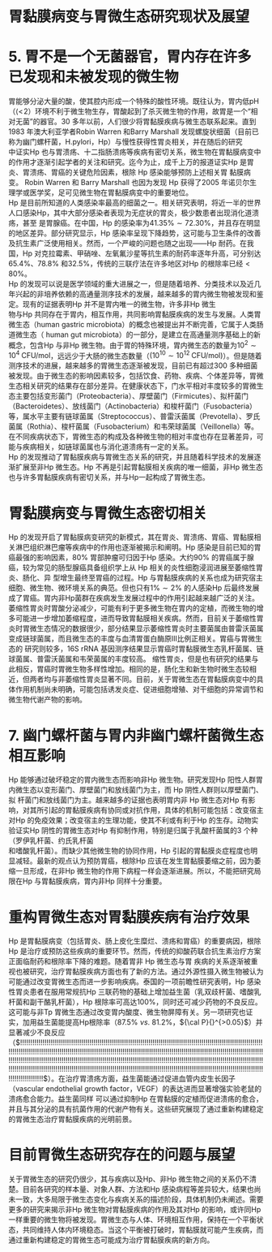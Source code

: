 # 胃黏膜病变与胃微生态研究现状及展望  
# 5. 胃不是一个无菌器官，胃内存在许多已发现和未被发现的微生物  
胃能够分泌大量的酸，使其腔内形成一个特殊的酸性环境。既往认为，胃内低pH（$\langle<\!2$）环境不利于微生物生存，胃酸起到了杀灭微生物的作用，故胃是一个“相对无菌”的器官。30 多年以前，人们很少将胃黏膜疾病与微生态联系起来。直到1983 年澳大利亚学者Robin Warren 和Barry Marshall 发现螺旋状细菌（目前已称为幽门螺杆菌，H.pylori，Hp）与慢性获得性胃炎相关，并在随后的研究  
中证实Hp 也与胃溃疡、十二指肠溃疡等疾病有密切关系，微生物在胃黏膜病变中的作用才逐渐引起学者的关注和研究。迄今为止，成千上万的报道证实Hp 是胃炎、胃溃疡、胃癌的关键危险因素，根除 Hp  感染能够预防上述相关胃 黏膜病变。 Robin Warren  和 Barry Marshall  也因为发现 Hp 获得了2005 年诺贝尔生理学或医学奖，足可见微生物在胃黏膜病变中的重要地位。  
Hp 是目前所知道的人类感染率最高的细菌之一。相关研究表明，将近一半的世界人口感染$\mathrm{Hp}$，其中大部分感染者表现为无症状的胃炎，极少数患者出现消化道溃疡，甚至 是胃腺癌。在中国，Hp 的感染率为$41.35\%\sim72.30\%$，并且存在明显的地区差异。部分研究显示，$\mathrm{Hp}$ 感染率呈现下降趋势，这可能与卫生条件的改善及抗生素广泛使用相关。然而，一个严峻的问题也随之出现——Hp 耐药。在我国，Hp 对克拉霉素、甲硝唑、左氧氟沙星等抗生素的耐药率逐年升高，可分别达$65.4\%$、$78.8\%$ 和$32.5\%$，传统的三联疗法在许多地区对Hp 的根除率已经$<80\%$。  
Hp 的发现可以说是医学领域的重大进展之一，但是随着培养、分类技术以及近几年兴起的非培养依赖的高通量测序技术的发展，越来越多的胃内微生物被发现和鉴定。现有的证据表明Hp 并不是胃内唯一的微生物，许多非Hp 微生  
物与Hp 共同存在于胃内，相互作用，共同影响胃黏膜疾病的发生与发展。人类胃微生态（human gastric microbiota）的概念也被提出并不断完善，它属于人类肠道微生态（ human  gut microbiota）的一部分，是建立在高通量测序基础上的新概念，包含$\mathrm{Hp}$ 与非$\mathrm{Hp}$ 微生物。由于胃的特殊环境，胃内微生态的数量为$10^{2}\sim10^{4}\;\mathrm{CFU/mol}$，远远少于大肠的微生态数量（$(10^{10}\sim10^{12}\;\mathrm{CFU/mol})$）。但是随着测序技术的进展，越来越多的胃微生态逐渐被发现，目前已有超过300 多种细菌被发现。由于微生态的影响因素较多，包括饮食、药物、疾病、个体差异等，胃微生态相关研究的结果存在部分差异。在健康状态下，门水平相对丰度较多的胃微生态主要包括变形菌门（Proteobacteria）、厚壁菌门（Firmicutes）、拟杆菌门（Bacteroidetes）、放线菌门（Actinobacteria）和梭杆菌门（Fusobacteria）等，属水平主要有链球菌属（Streptococcus）、普雷沃菌属（Prevotella）、罗氏菌属（Rothia）、梭杆菌属（Fusobacterium）和韦荣球菌属（Veillonella）等。在不同疾病状态下，胃微生态的构成及各种微生物的相对丰度也存在显著差异，可能与疾病相关，如链球菌属也与消化道溃疡有一定的关系。  
Hp 的发现推动了胃黏膜疾病与胃微生态关系的研究，并且随着科学技术的发展逐渐扩展至非Hp 微生态。Hp 不再是引起胃黏膜相关疾病的唯一细菌，非Hp 微生态也与许多胃黏膜疾病有密切关系，并与Hp一起构成了胃微生态。  
#  胃黏膜病变与胃微生态密切相关  
Hp 的发现开启了胃黏膜病变研究的新模式，其在胃炎、胃溃疡、胃癌、胃黏膜相关淋巴组织淋巴瘤等疾病中的作用也逐渐被揭示和阐明。Hp 感染是目前已知的胃癌最强的影响因素，$80\%$ 胃部肿瘤可归因于Hp 感染。大约$90\%$ 的胃癌属于腺癌，较为常见的肠型腺癌具备组织学上从 Hp  相关的炎性细胞浸润进展至萎缩性胃炎、肠化、异 型增生最终至胃癌的过程。Hp 与胃黏膜疾病的关系也成为研究宿主细胞、微生物、微环境关系的典范。但也只有$1\%\sim2\%$ 的人感染Hp 后最终发展成了胃癌。胃内非Hp菌群在疾病发生发展过程中的作用引起越来越广泛的关注。  
萎缩性胃炎时胃酸分泌减少，可能有利于更多微生物在胃内的定植，而微生物的增多可能进一步增加萎缩程度，进而导致胃黏膜相关疾病。然而，目前关于萎缩性胃炎时胃微生态情况的数据很少，部分结果显示萎缩性胃炎时主要菌属由普雷沃菌属变成链球菌属，而且微生态的丰度与血清胃蛋白酶原ⅠⅡ比例正相关。胃癌与胃微生态的 研究则较多，16S rRNA 基因测序结果显示胃癌时胃黏膜微生态乳杆菌属、链球菌属、普雷沃菌属和韦荣菌属的丰度较高。 缩性胃炎，但是也有研究的结果与此相反，胃癌时胃微生物多样性增加。相同的是，肠化生和新生物时微生态较相近，但两者均与非萎缩性胃炎显著不同。目前，关于胃微生态在胃黏膜病变中的具体作用机制尚未明确，可能包括诱发炎症、促进细胞增殖、对干细胞的异常调节和微生物代谢产物的影响。  
# 7.  幽门螺杆菌与胃内非幽门螺杆菌微生态 相互影响  
Hp 能够通过破坏稳定的胃内微生态而影响非Hp 微生物。研究发现Hp 阳性人群胃内微生态以变形菌门、厚壁菌门和放线菌门为主，而 Hp  阴性人群则以厚壁菌门、拟 杆菌门和放线菌门为主。越来越多的证据也表明胃内非 Hp 微生态对Hp 有影响，对其所引起的胃黏膜疾病有协同或对抗作用，具体的机制可能包括：改变宿主对Hp 的免疫效果；改变宿主的生理功能，使其不利或有利于Hp 的生存。动物实验证实Hp 阴性的胃微生态对Hp 有抑制作用，特别是归属于乳酸杆菌属的3 个种（罗伊乳杆菌、约氏乳杆菌  
和嗜酸乳杆菌）。而缺少其他微生物的协同作用，Hp 引起的胃黏膜炎症程度也明显减轻。最新的观点认为预防胃癌，根除Hp 应该在发生胃黏膜萎缩之前，因为萎缩一旦形成，在非Hp 微生物的作用下病程一样会逐渐进展。所以，不能把研究局限在Hp 与胃黏膜疾病，胃内非Hp 同样十分重要。  
#  重构胃微生态对胃黏膜疾病有治疗效果  
Hp 是胃黏膜病变（包括胃炎、肠上皮化生糜烂、溃疡和胃癌）的重要病因，根除Hp 是治疗或预防这些疾病的重要环节。然而，传统的抑酸药联合抗生素治疗方案正面临耐药和根除率下降的难题。随着胃非 Hp  微生态与胃 疾病的关系逐渐被重视也被研究，治疗胃黏膜疾病方面也有了新的方法。通过外源性摄入微生物被认为可能通过改变胃微生态而进一步影响疾病。泰国的一项前瞻性研究表明，Hp 感染性胃炎患者在服用常规抗Hp 三联药物的基础上增加益生菌（乳双歧杆菌、嗜酸乳杆菌和副干酪乳杆菌），Hp 根除率可高达$100\%$，同时还可减少药物的不良反应。这可能与非$\mathrm{Tp}$ 胃微生态通过改变胃内酸度、微生物屏障有关。另一项研究也证实，加用益生菌能提高Hp根除率（$87.5\%\ \nu s.\ 81.2\%$，${\cal P}{}^{>0.05}$）并显著减少不良反应  
（$\!\!\!\!\!\!\!\!\!\!\!\!\!\!\!\!\!\!\!\!\!\!\!\!\!\!\!\!\!\!\!\!\!\!\!\!\!\!\!\!\!\!\!\!\!\!\!\!\!\!\!\!\!\!\!\!\!\!\!\!\!\!\!\!\!\!\!\!\!\!\!\!\!\!\!\!\!\!\!\!\!\!\!\!\!\!\!\!\!\!\!\!\!\!\!\!\!\!\!\!\!\!\!\!\!\!\!\!\!\!\!\!\!\!\!\!\!\!\!\!\!\!\!\!\!\!\!\!\!\!\!\!\!\!\!\!\!\!\!\!\!\!\!\!\!\!\!\!\!\!\!\!\!\!\!\!\!\!\!\!\!\!\!\!\!\!\!\!\!\!\!\!\!\!\!\!\!\!\!\!\!\!\!\!\!\!\!\!\!\!\!\!\!\!\!\!\!\!\!\!\!\!\!\!\!\!\!\!\!\!\!\!\!\!\!\!\!\!\!\!\!\!\!\!\!\!\!\!\!\!\!\!\!\!\!\!\!\!\!\!\!\!\!\!\!\!\!\!\!\!\!\!\!\!\!\!\!\!\!\!\!\!\!\!\!\!\!\!\!\!\!\!\!\!\!\!\!\!\!\!\!\!\!\!\!\!\!\!\!\!\!\!\!\!\!\!\!\!\!\!\!\!\!\!\!\!\!\!\!\!\!\!\!\!\!\!\!\!\!\!\!\!\!\!\!\!\!\!\!\!\!\!\!\!\!\!\!\!\!\!\!\!\!\!\!\!\!\!\!\!\!\!\!\!\!\!\!\!\!\!\!\!\!\!\!\!\!\!\!\!\!\!\!\!\!\!\!\!\!\!\!\!\!\!\!\!\!\!\!\!\!\!\!\!\!\!\!\!\!\!\!\!\!\!\!\!\!\!\!\!\!\!\!\!\!\!\!\!\!\!\!\!\!\!\!\!\!\!\!\!\!\!\!\!\!\!\!\!\!\!\!\!\!\!\!\!\!\!\!\!\!\!\!\!\!\!\!\!\!\!\!\!\!\!\!\!\!\!\!\!\!\!\!\!\!\!\!\!\!\!\!\!\!\!\!\!\!\!\!\!\!\!\!\!\!\!\!\!\!\!\!\!\!\!\!\!\!\!\!\!\!\$）。在治疗胃溃疡方面，益生菌能通过促进血管内皮生长因子（vascular endothelial growth factor，VEGF）的表达进而显著增强实验老鼠的溃疡愈合能力。益生菌同样 可以通过抑制Hp 在胃黏膜的定植而促进溃疡的愈合，并且与其分泌的具有抗菌作用的代谢产物有关。这些研究展现了通过重新构建稳定的胃微生态治疗胃黏膜疾病的光明前景。  
#  目前胃微生态研究存在的问题与展望  
关于胃微生态的研究仍很少，其与疾病以及Hp、非Hp 微生物之间的关系仍不清楚。目前各研究的样本量、对象人群、方法和Hp 感染病程等差异较大，结果也尚未一致，大多局限于微生态变化与疾病关系的描述阶段，具体机制仍未阐述。需要更多的研究来揭示非Hp 微生物对胃黏膜疾病的作用及其对Hp 的影响，或许同Hp 一样重要的微生物将被发现。胃微生态与人体、环境相互作用，保持在一个平衡状态，共同维持人体内环境稳态。当这个平衡被打破时，胃黏膜就可能产生疾病，而通过重新构建稳定的胃微生态可能成为治疗胃黏膜疾病的新方向。  
